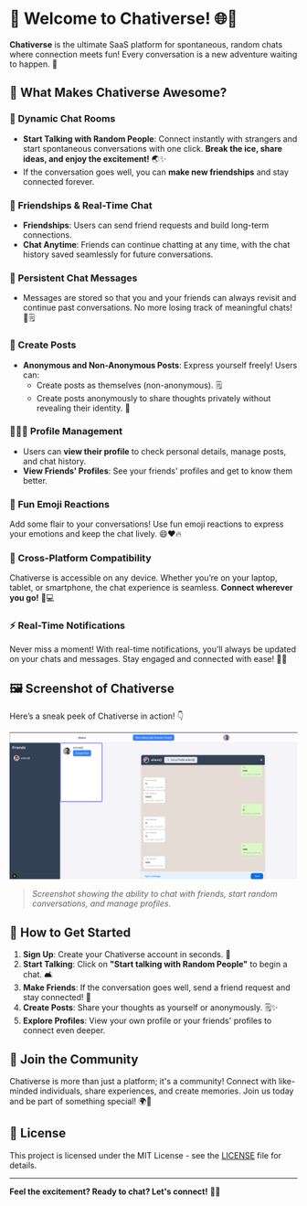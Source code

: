 # 🎉 Welcome to Chativerse! 🌐💬

**Chativerse** is the ultimate SaaS platform for spontaneous, random chats where connection meets fun! Every conversation is a new adventure waiting to happen. 🌟

## 🚀 What Makes Chativerse Awesome?

### 🌈 Dynamic Chat Rooms
- **Start Talking with Random People**: Connect instantly with strangers and start spontaneous conversations with one click. **Break the ice, share ideas, and enjoy the excitement!** 🌏✨
- If the conversation goes well, you can **make new friendships** and stay connected forever.

### 🤝 Friendships & Real-Time Chat
- **Friendships**: Users can send friend requests and build long-term connections.
- **Chat Anytime**: Friends can continue chatting at any time, with the chat history saved seamlessly for future conversations.

### 📩 Persistent Chat Messages
- Messages are stored so that you and your friends can always revisit and continue past conversations. No more losing track of meaningful chats! 💬🗒

### 💽 Create Posts
- **Anonymous and Non-Anonymous Posts**: Express yourself freely! Users can:
   - Create posts as themselves (non-anonymous). 🗒
   - Create posts anonymously to share thoughts privately without revealing their identity. 🤫

### 👨‍🤝👩 Profile Management
- Users can **view their profile** to check personal details, manage posts, and chat history.
- **View Friends' Profiles**: See your friends' profiles and get to know them better.

### 🕺 Fun Emoji Reactions
Add some flair to your conversations! Use fun emoji reactions to express your emotions and keep the chat lively. 😄❤️🔥

### 📱 Cross-Platform Compatibility
Chativerse is accessible on any device. Whether you’re on your laptop, tablet, or smartphone, the chat experience is seamless. **Connect wherever you go!** 📲💻

### ⚡ Real-Time Notifications
Never miss a moment! With real-time notifications, you’ll always be updated on your chats and messages. Stay engaged and connected with ease! 🔔✨

## 🖼 Screenshot of Chativerse

Here’s a sneak peek of Chativerse in action! 👇

![Chativerse Frontend Preview](./page.png)

> *Screenshot showing the ability to chat with friends, start random conversations, and manage profiles.*

## 🌟 How to Get Started

1. **Sign Up**: Create your Chativerse account in seconds. 🎉
2. **Start Talking**: Click on **"Start talking with Random People"** to begin a chat. 🛋️
3. **Make Friends**: If the conversation goes well, send a friend request and stay connected! 🤝
4. **Create Posts**: Share your thoughts as yourself or anonymously. 🗒✨
5. **Explore Profiles**: View your own profile or your friends' profiles to connect even deeper.

## 🤝 Join the Community
Chativerse is more than just a platform; it's a community! Connect with like-minded individuals, share experiences, and create memories. Join us today and be part of something special! 🌍💖

## 📄 License
This project is licensed under the MIT License - see the [LICENSE](LICENSE) file for details.

---

**Feel the excitement? Ready to chat? Let's connect!** 🎊✨

